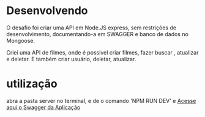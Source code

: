 # Desenvolvendo 
O desafio foi criar uma API em Node.JS express, sem restrições de desenvolvimento, documentando-a em SWAGGER e banco de dados no Mongoose.

Criei uma API de filmes, onde é possivel criar filmes, fazer buscar , atualizar e deletar. E também criar usuário, deletar, atualizar.



# utilização
abra a pasta server no terminal, e de o comando 'NPM RUN DEV' e 
[Acesse aqui o Swagger da Aplicação](http://localhost:3005/api-movies/)